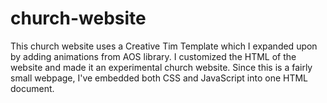 # church-website
This church website uses a Creative Tim Template which I expanded upon by adding animations from AOS library. I customized the HTML of the website and made it an experimental church website. Since this is a fairly small webpage, I've embedded both CSS and JavaScript into one HTML document.
